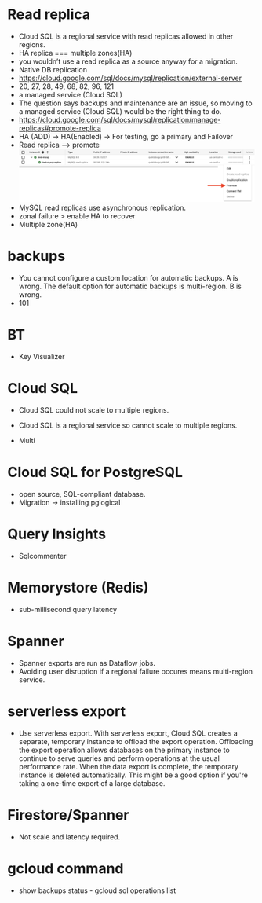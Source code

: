 # Read replica

- Cloud SQL is a regional service with read replicas allowed in other regions.
- HA replica === multiple zones(HA)
- you wouldn’t use a read replica as a source anyway for a migration.
- Native DB replication
- https://cloud.google.com/sql/docs/mysql/replication/external-server
- 20, 27, 28, 49, 68, 82, 96, 121
- a managed service (Cloud SQL)
- The question says backups and maintenance are an issue, so moving to a managed service (Cloud SQL) would be the right thing to do.
- https://cloud.google.com/sql/docs/mysql/replication/manage-replicas#promote-replica
- HA (ADD) -> HA(Enabled) -> For testing, go a primary and Failover
- Read replica --> promote
  ![](read-replica-promote.png)
- MySQL read replicas use asynchronous replication.
- zonal failure > enable HA to recover
- Multiple zone(HA)

# backups

- You cannot configure a custom location for automatic backups. A is wrong. The default option for automatic backups is multi-region. B is wrong.
- 101

# BT

- Key Visualizer

# Cloud SQL

- Cloud SQL could not scale to multiple regions.
- Cloud SQL is a regional service so cannot scale to multiple regions.

- Multi

# Cloud SQL for PostgreSQL

- open source, SQL-compliant database.
- Migration -> installing pglogical

# Query Insights

- Sqlcommenter

# Memorystore (Redis)

- sub-millisecond query latency

# Spanner

- Spanner exports are run as Dataflow jobs.
- Avoiding user disruption if a regional failure occures means multi-region service.

# serverless export

- Use serverless export. With serverless export, Cloud SQL creates a separate, temporary instance to offload the export operation.
  Offloading the export operation allows databases on the primary instance to continue to serve queries and perform operations at the usual performance rate. When the data export is complete, the temporary instance is deleted automatically. This might be a good option if you're taking a one-time export of a large database.

# Firestore/Spanner

- Not scale and latency required.

# gcloud command

- show backups status - gcloud sql operations list
